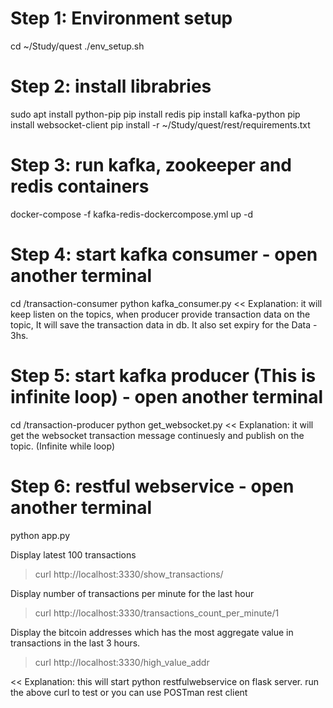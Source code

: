 # Step 1: Environment setup
cd ~/Study/quest
./env_setup.sh

# Step 2: install librabries
sudo apt install python-pip
pip install redis
pip install kafka-python
pip install websocket-client
pip install -r ~/Study/quest/rest/requirements.txt

# Step 3: run kafka, zookeeper and redis containers
docker-compose -f kafka-redis-dockercompose.yml up -d


# Step 4: start kafka consumer - open another terminal
cd /transaction-consumer
python kafka_consumer.py
<< 
Explanation: 
it will keep listen on the topics, 
when producer provide transaction data on the topic, It will save the transaction data in db. 
It also set expiry for the Data - 3hs. 

>>

 
# Step 5: start kafka producer (This is infinite loop) - open another terminal
cd /transaction-producer
python get_websocket.py
<<
Explanation:
it will get the websocket transaction message continuesly and publish on the topic. 
(Infinite while loop)
>>


# Step 6: restful webservice - open another terminal
python app.py

Display latest 100 transactions
> curl http://localhost:3330/show_transactions/

Display number of transactions per minute for the last hour
> curl http://localhost:3330/transactions_count_per_minute/1

Display the bitcoin addresses which has the most aggregate value in transactions in the last 3 hours.
> curl http://localhost:3330/high_value_addr

<<
Explanation:
this will start python restfulwebservice on flask server.
run the above curl to test or you can use POSTman rest client 
>>
